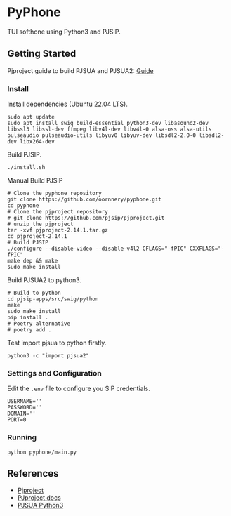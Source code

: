# PyPhone

TUI softhone using Python3 and PJSIP.

## Getting Started

Pjproject guide to build PJSUA and PJSUA2: [Guide](https://docs.pjsip.org/en/latest/pjsua2/building.html)

### Install

Install dependencies (Ubuntu 22.04 LTS).

```shell
sudo apt update
sudo apt install swig build-essential python3-dev libasound2-dev libssl3 libssl-dev ffmpeg libv4l-dev libv4l-0 alsa-oss alsa-utils  pulseaudio pulseaudio-utils libyuv0 libyuv-dev libsdl2-2.0-0 libsdl2-dev libx264-dev
```

Build PJSIP.

```shell
./install.sh
```

Manual Build PJSIP

```shell
# Clone the pyphone repository
git clone https://github.com/oornnery/pyphone.git
cd pyphone
# Clone the pjproject repository
# git clone https://github.com/pjsip/pjproject.git
# unzip the pjproject
tar -xvf pjproject-2.14.1.tar.gz
cd pjproject-2.14.1
# Build PJSIP
./configure --disable-video --disable-v4l2 CFLAGS="-fPIC" CXXFLAGS="-fPIC"
make dep && make
sudo make install
```

Build PJSUA2 to python3.

```shell
# Build to python
cd pjsip-apps/src/swig/python
make
sudo make install
pip install .
# Poetry alternative
# poetry add .
```

Test import pjsua to python firstly.

```shell
python3 -c "import pjsua2"
```

### Settings and Configuration

Edit the `.env` file to configure you SIP credentials.

```shell
USERNAME=''
PASSWORD=''
DOMAIN=''
PORT=0
```

### Running

```shell
python pyphone/main.py
```

## References

- [Pjproject](https://github.com/pjsip/pjproject)
- [PJproject docs](https://docs.pjsip.org/en/latest/)
- [PJSUA Python3](https://github.com/mgwilliams/python3-pjsip)
